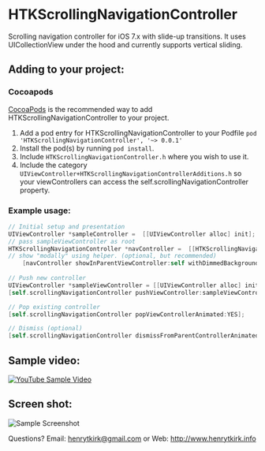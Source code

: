 HTKScrollingNavigationController
======================

Scrolling navigation controller for iOS 7.x with slide-up transitions. It uses UICollectionView under the hood and currently supports vertical sliding.

## Adding to your project:
### Cocoapods

[CocoaPods](http://cocoapods.org) is the recommended way to add HTKScrollingNavigationController to your project.

1. Add a pod entry for HTKScrollingNavigationController to your Podfile `pod 'HTKScrollingNavigationController', '~> 0.0.1'`
2. Install the pod(s) by running `pod install`.
3. Include `HTKScrollingNavigationController.h` where you wish to use it.
4. Include the category `UIViewController+HTKScrollingNavigationControllerAdditions.h` so your viewControllers can access the self.scrollingNavigationController property.

### Example usage:

```Objective-C
// Initial setup and presentation
UIViewController *sampleController =  [[UIViewController alloc] init];
// pass sampleViewController as root
HTKScrollingNavigationController *navController =  [[HTKScrollingNavigationController alloc] initWithRootViewController:sampleController];
// show "modally" using helper. (optional, but recommended)
    [navController showInParentViewController:self withDimmedBackground:YES];
    
// Push new controller
UIViewController *sampleViewController = [[UIViewController alloc] init];
[self.scrollingNavigationController pushViewController:sampleViewController animated:YES];

// Pop existing controller
[self.scrollingNavigationController popViewControllerAnimated:YES];

// Dismiss (optional)
[self.scrollingNavigationController dismissFromParentControllerAnimated:YES];
```

## Sample video:

[![YouTube Sample Video](http://img.youtube.com/vi/SplhvitXf88/0.jpg)](http://www.youtube.com/watch?v=SplhvitXf88)

## Screen shot:

![Sample Screenshot](http://htk-github.s3.amazonaws.com/HTKScrollingNavigationController_SS1.png)


Questions? Email: henrytkirk@gmail.com or Web: http://www.henrytkirk.info